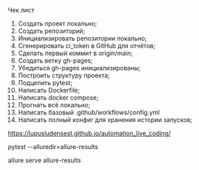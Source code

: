 Чек лист

1. Создать проект локально;
2. Создать репозиторий;
3. Инициализировать репозитории локально;
4. Сгенерировать ci_token в GitHub для отчётов;
5. Сделать первый коммит в origin/main;
6. Создать ветку gh-pages;
7. Убедиться gh-pages инициализированы;
8. Построить структуру проекта;
9. Подцепить pytest;
10. Написать Dockerfile;
11. Написать docker compose;
12. Прогнать всё локально;
13. Написать базовый .github/workflows/config.yml
14. Написать полный конфиг для хранения истории запусков;

https://lupusludensest.github.io/automation_live_coding/

pytest --alluredir=allure-results

allure serve allure-results
